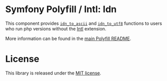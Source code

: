 Symfony Polyfill / Intl: Idn
============================

This component provides [`idn_to_ascii`](https://php.net/idn-to-ascii) and [`idn_to_utf8`](https://php.net/idn-to-utf8) functions to users who run php versions without the [Intl](https://php.net/intl) extension.

More information can be found in the
[main Polyfill README](https://github.com/symfony/polyfill/blob/main/README.md).

License
=======

This library is released under the [MIT license](vendor/symfony/polyfill-intl-idn/LICENSE).

